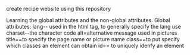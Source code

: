 create recipe website using this repository

Learning the global attributes and the non-global attributes.
Global attributes:
    lang-- used in the html tag, to generally specify the lang use
    charset--the character code
    alt=alternative message used in pictures
    title==to specify the page name or picture name
    class==to put specify which classes an element can obtain
    id== to uniquely idenfy an element